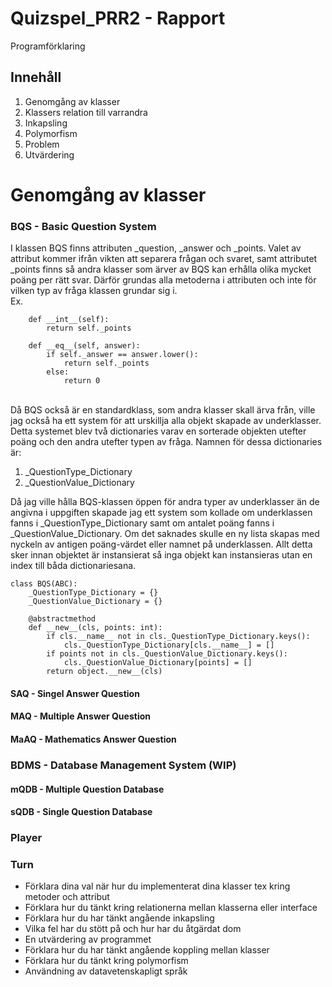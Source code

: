 # Quizspel_PRR2 - Rapport
Programförklaring
## Innehåll
1. Genomgång av klasser
3. Klassers relation till varrandra
4. Inkapsling
5. Polymorfism
6. Problem
7. Utvärdering


# Genomgång av klasser

### BQS - Basic Question System
I klassen BQS finns attributen _question, _answer och _points. Valet av attribut kommer ifrån vikten att separera frågan och svaret, samt attributet _points finns så andra klasser som ärver av BQS kan erhålla olika mycket poäng per rätt svar. Därför grundas alla metoderna i attributen och inte för vilken typ av fråga klassen grundar sig i.
<br>
Ex.
```
    def __int__(self):
        return self._points

    def __eq__(self, answer):
        if self._answer == answer.lower():
            return self._points
        else:
            return 0
```
<br>
Då BQS också är en standardklass, som andra klasser skall ärva från, ville jag också ha ett system för att urskillja alla objekt skapade av underklasser. Detta systemet blev två dictionaries varav en sorterade objekten utefter poäng och den andra utefter typen av fråga. Namnen för dessa dictionaries är:

1. _QuestionType_Dictionary
2. _QuestionValue_Dictionary

Då jag ville hålla BQS-klassen öppen för andra typer av underklasser än de angivna i uppgiften skapade jag ett system som kollade om underklassen fanns i _QuestionType_Dictionary samt om antalet poäng fanns i _QuestionValue_Dictionary. Om det saknades skulle en ny lista skapas med nyckeln av antigen poäng-värdet eller namnet på underklassen. Allt detta sker innan objektet är instansierat så inga objekt kan instansieras utan en index till båda dictionariesana.

```
class BQS(ABC):
    _QuestionType_Dictionary = {}
    _QuestionValue_Dictionary = {}

    @abstractmethod
    def __new__(cls, points: int):
        if cls.__name__ not in cls._QuestionType_Dictionary.keys():
            cls._QuestionType_Dictionary[cls.__name__] = []
        if points not in cls._QuestionValue_Dictionary.keys():
            cls._QuestionValue_Dictionary[points] = []
        return object.__new__(cls)
```
#### SAQ - Singel Answer Question
#### MAQ - Multiple Answer Question
#### MaAQ - Mathematics Answer Question

### BDMS - Database Management System (WIP)
#### mQDB - Multiple Question Database
#### sQDB - Single Question Database

### Player

### Turn

 - Förklara dina val när hur du implementerat dina klasser tex kring metoder och attribut
 - Förklara hur du tänkt kring relationerna mellan klasserna eller interface
 - Förklara hur du har tänkt angående inkapsling
 - Vilka fel har du stött på och hur har du åtgärdat dom
 - En utvärdering av programmet
 - Förklara hur du har tänkt angående koppling mellan klasser
 - Förklara hur du tänkt kring polymorfism
 - Användning av datavetenskapligt språk
